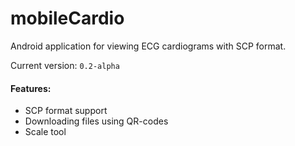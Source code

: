 mobileCardio
=====
Android application for viewing ECG cardiograms with SCP format.

Current version: ```0.2-alpha```

#### Features:  
* SCP format support
* Downloading files using QR-codes
* Scale tool
